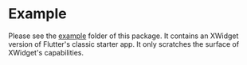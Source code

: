 # Example

Please see the [example](https://github.com/appfluent/xwidget/tree/main/example) folder of this
package. It contains an XWidget version of Flutter's classic starter app. It only scratches the
surface of XWidget's capabilities.